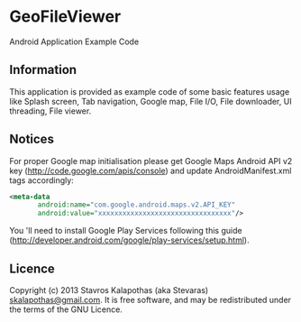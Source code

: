 GeoFileViewer
=============

Android Application Example Code

## Information

This application is provided as example code of some basic features usage like Splash screen, Tab navigation, Google map, File I/O, File downloader, UI threading, File viewer.

## Notices

For proper Google map initialisation please get Google Maps Android API v2 key (http://code.google.com/apis/console) and update AndroidManifest.xml tags accordingly:

```xml
<meta-data
       android:name="com.google.android.maps.v2.API_KEY"
       android:value="xxxxxxxxxxxxxxxxxxxxxxxxxxxxxxxxx"/>
```

You 'll need to install Google Play Services following this guide (http://developer.android.com/google/play-services/setup.html).

## Licence

Copyright (c) 2013 Stavros Kalapothas (aka Stevaras) <skalapothas@gmail.com>.
It is free software, and may be redistributed under the terms of the GNU Licence.
